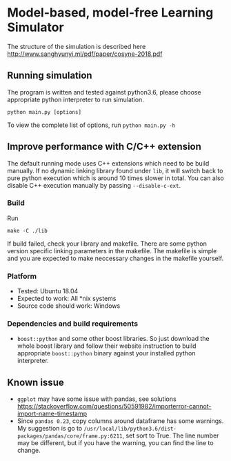 # Model-based, model-free Learning Simulator

The structure of the simulation is described here http://www.sanghyunyi.ml/pdf/paper/cosyne-2018.pdf

## Running simulation
The program is written and tested against python3.6, please choose appropriate python interpreter to run simulation.
```
python main.py [options]
```
To view the complete list of options, run `python main.py -h`

## Improve performance with C/C++ extension
The default running mode uses C++ extensions which need to be build manually. If no dynamic linking library found under `lib`, it will switch back to pure python execution which is around 10 times slower in total. You can also disable C++ execution manually by passing `--disable-c-ext`.
### Build
Run 
```
make -C ./lib
```
If build failed, check your library and makefile. There are some python version specific linking parameters in the makefile. The makefile is simple and you are expected to make neccessary changes in the makefile yourself.
### Platform
- Tested: Ubuntu 18.04
- Expected to work: All *nix systems
- Source code should work: Windows
### Dependencies and build requirements
- `boost::python` and some other boost libraries. So just download the whole boost library and follow their website instruction to build appropriate `boost::python` binary against your installed python interpreter.

## Known issue
- `ggplot` may have some issue with pandas, see solutions https://stackoverflow.com/questions/50591982/importerror-cannot-import-name-timestamp
- Since `pandas 0.23`, copy columns around dataframe has some warnings. My suggestion is go to `/usr/local/lib/python3.6/dist-packages/pandas/core/frame.py:6211`, set sort to True. The line number may be different, but if you have the warning, you can find the line to change.